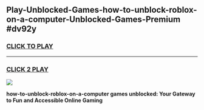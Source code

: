 
## Play-Unblocked-Games-how-to-unblock-roblox-on-a-computer-Unblocked-Games-Premium #dv92y
<h3>
<a href="https://premium.freeplayer.one?title=how-to-unblock-roblox-on-a-computer&ref=12M">CLICK TO PLAY</a></h3>
<hr>

<h3>
<a href="https://premium.freeplayer.one?title=how-to-unblock-roblox-on-a-computer&ref=12M">CLICK 2 PLAY</a>
  
</h3>

<a href="https://premium.freeplayer.one?title=how-to-unblock-roblox-on-a-computer&ref=12M"><img src="https://clearcache.store/games.png"></a>


**how-to-unblock-roblox-on-a-computer games unblocked: Your Gateway to Fun and Accessible Online Gaming**
